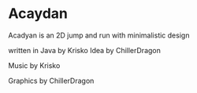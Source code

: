 # Acaydan
Acadyan is an 2D jump and run with minimalistic design

written in Java by Krisko
Idea by ChillerDragon


Music by Krisko

Graphics by ChillerDragon
